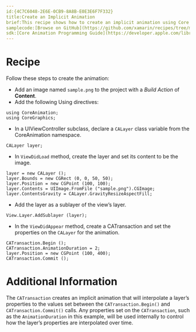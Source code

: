 ```yaml
---
id:{4C7C6048-2E6E-0CB9-8A8B-E0E3E6F7F332}  
title:Create an Implicit Animation  
brief:This recipe shows how to create an implicit animation using Core Animation.  
samplecode:[Browse on GitHub](https://github.com/xamarin/recipes/tree/master/ios/animation/coreanimation/create_an_implicit_animation)  
sdk:[Core Animation Programming Guide](https://developer.apple.com/library/ios/#documentation/Cocoa/Conceptual/CoreAnimation_guide/Introduction/Introduction.html)  
---
```


<a name="Recipe" class="injected"></a>


# Recipe

Follow these steps to create the animation:

-  Add an image named `sample.png` to the project with a *Build Action* of **Content**.
- Add the following Using directives:

```
using CoreAnimation;
using CoreGraphics;
```

-  In a UIViewController subclass, declare a `CALayer` class variable from the CoreAnimation namespace.


```
CALayer layer;
```

-  In `ViewDidLoad` method, create the layer and set its content to be the image.


```
layer = new CALayer ();
layer.Bounds = new CGRect (0, 0, 50, 50);
layer.Position = new CGPoint (100, 100);
layer.Contents = UIImage.FromFile ("sample.png").CGImage;
layer.ContentsGravity = CALayer.GravityResizeAspectFill;
```

-  Add the layer as a sublayer of the view’s layer.


```
View.Layer.AddSublayer (layer);
```

-  In the `ViewDidAppear` method, create a CATransaction and set the properties on the `CALayer` for the animation.


```
CATransaction.Begin ();
CATransaction.AnimationDuration = 2;
layer.Position = new CGPoint (100, 400);
CATransaction.Commit ();
```

 <a name="Additional_Information" class="injected"></a>


# Additional Information

The `CATransaction` creates an implicit animation that will interpolate a
layer’s properties to the values set between the `CATransaction.Begin()` and
`CATransaction.Commit()` calls. Any properties set on the `CATransaction`, such as the
`AnimationDuration` in this example, will be used internally to control how the
layer’s properties are interpolated over time.